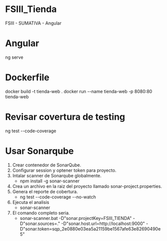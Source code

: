# FSIII_Tienda
FSIII - SUMATIVA - Angular

# Angular
ng serve

# Dockerfile
docker build -t tienda-web .
docker run --name tienda-web -p 8080:80 tienda-web

# Revisar covertura de testing
ng test --code-coverage

# Usar Sonarqube
1. Crear contenedor de SonarQube.
2. Configurar session y optener token para proyecto.
3. Intalar  scanner de Sonarqube globalmente.
    - npm install -g sonar-scanner
4. Crea un archivo en la raiz del proyecto llamado sonar-project.properties.
5. Genera el reporte de cobertura.
    - ng test --code-coverage --no-watch
6. Ejecuta el analisis
    - sonar-scanner
7. El comando completo seria.
    - sonar-scanner.bat -D"sonar.projectKey=FSIII_TIENDA" -D"sonar.sources=." -D"sonar.host.url=http://localhost:9000" -D"sonar.token=sqp_2e0880e03ea5a21159be1567afe63e82690490e5"